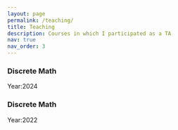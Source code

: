 ```yaml
---
layout: page
permalink: /teaching/
title: Teaching
description: Courses in which I participated as a TA
nav: true
nav_order: 3
---
```


### Discrete Math

  Year:2024

### Discrete Math

  Year:2022
